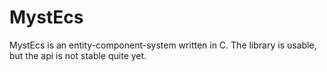 # MystEcs
MystEcs is an entity-component-system written in C. The library is usable, but the api is not stable quite yet.
